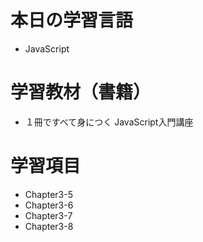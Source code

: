 # 本日の学習言語
- JavaScript
# 学習教材（書籍）
- １冊ですべて身につく JavaScript入門講座
# 学習項目
- Chapter3-5
- Chapter3-6
- Chapter3-7
- Chapter3-8
